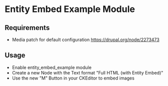 # Entity Embed Example Module

## Requirements

* Media patch for default configuration https://drupal.org/node/2273473

## Usage

- Enable entity_embed_example module
- Create a new Node with the Text format "Full HTML (with Entity Embed)"
- Use the new "M" Button in your CKEditor to embed images
